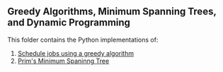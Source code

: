 ## Greedy Algorithms, Minimum Spanning Trees, and Dynamic Programming

This folder contains the Python implementations of:
1. [Schedule jobs using a greedy algorithm](jobs_greedy.py)
2. [Prim's Minimum Spaninng Tree](MST_Prim.py)

